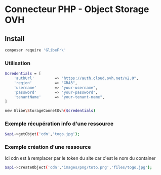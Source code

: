 # Connecteur PHP - Object Storage OVH

## Install

```bash
composer require 'GlibeFr\'
```
### Utilisation

```bash
$credentials = [
    'authUrl'         => "https://auth.cloud.ovh.net/v2.0",
    'region'          => "GRA3",
    'username'        => "your-username",
    'password'        => "your-password",
    'tenantName'      => "your-tenant-name",
]

new Glibe\StorageConnetOvh($credentials)
```

### Exemple récupération info d'une ressource

```bash
$api->getObjet('cdn','togo.jpg');
```

### Exemple création d'une ressource
Ici cdn est à remplacer par le token du site car c'est le nom du container

```bash
$api->createObject('cdn','images/png/toto.png','files/togo.jpg');
```